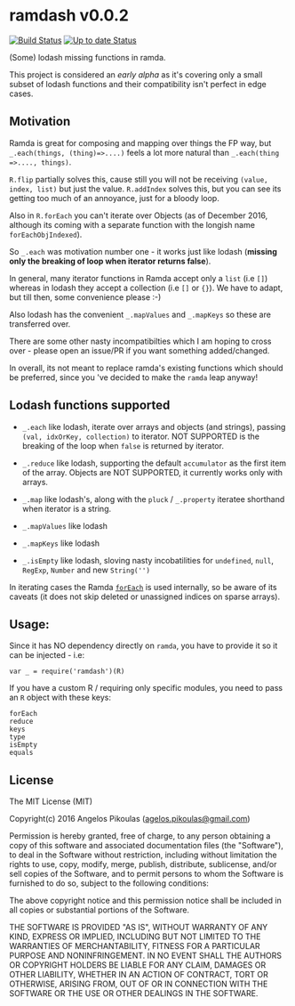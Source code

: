 # ramdash v0.0.2 

[![Build Status](https://travis-ci.org/anodynos/ramdash.svg?branch=master)](https://travis-ci.org/anodynos/ramdash)
[![Up to date Status](https://david-dm.org/anodynos/ramdash.png)](https://david-dm.org/anodynos/ramdash)

(Some) lodash missing functions in ramda.

This project is considered an *early alpha* as it's covering only a small subset of lodash functions and their compatibility isn't perfect in edge cases. 

## Motivation 

Ramda is great for composing and mapping over things the FP way, but `_.each(things, (thing)=>....)` feels a lot more natural than `_.each(thing =>...., things)`. 

`R.flip` partially solves this, cause still you will not be receiving `(value, index, list)` but just the value. `R.addIndex` solves this, but you can see its getting too much of an annoyance, just for a bloody loop.

Also in `R.forEach` you can't iterate over Objects (as of December 2016, although its coming with a separate function with the longish name `forEachObjIndexed`). 

So `_.each` was motivation number one - it works just like lodash (__missing only the breaking of loop when iterator returns false__).      
 
In general, many iterator functions in Ramda accept only a `list` (i.e `[]`) whereas in lodash they accept a collection (i.e `[]` or `{}`). We have to adapt, but till then, some convenience please :-)  

Also lodash has the convenient `_.mapValues` and `_.mapKeys` so these are transferred over. 

There are some other nasty incompatibilties which I am hoping to cross over - please open an issue/PR if you want something added/changed. 

In overall, its not meant to replace ramda's existing functions which should be preferred, since you 've decided to make the `ramda` leap anyway!

## Lodash functions supported 

  * `_.each` like lodash, iterate over arrays and objects (and strings), passing `(val, idxOrKey, collection)` to iterator. NOT SUPPORTED is the breaking of the loop when `false` is returned by iterator.
   
  * `_.reduce` like lodash, supporting the default `accumulator` as the first item of the array. Objects are NOT SUPPORTED, it currently works only with arrays. 

  * `_.map`  like lodash's, along with the `pluck` / `_.property` iteratee shorthand  when iterator is a string.   

  * `_.mapValues` like lodash  

  * `_.mapKeys`   like lodash 
  
  * `_.isEmpty`   like lodash, sloving nasty incobatilities for `undefined`, `null`, `RegExp`, `Number` and new `String('')`
  
In iterating cases the Ramda [`forEach`](http://ramdajs.com/docs/#forEach) is used internally, so be aware of its caveats (it does not skip deleted or unassigned indices on sparse arrays). 
                                                           
## Usage:

Since it has NO dependency directly on `ramda`, you have to provide it so it can be injected - i.e:  

    var _ = require('ramdash')(R)  

If you have a custom R / requiring only specific modules, you need to pass an `R` object with these keys:

    forEach 
    reduce 
    keys 
    type 
    isEmpty 
    equals

## License

The MIT License (MIT)

Copyright(c) 2016 Angelos Pikoulas (agelos.pikoulas@gmail.com)

Permission is hereby granted, free of charge, to any person
obtaining a copy of this software and associated documentation
files (the "Software"), to deal in the Software without
restriction, including without limitation the rights to use,
copy, modify, merge, publish, distribute, sublicense, and/or sell
copies of the Software, and to permit persons to whom the
Software is furnished to do so, subject to the following
conditions:

The above copyright notice and this permission notice shall be
included in all copies or substantial portions of the Software.

THE SOFTWARE IS PROVIDED "AS IS", WITHOUT WARRANTY OF ANY KIND,
EXPRESS OR IMPLIED, INCLUDING BUT NOT LIMITED TO THE WARRANTIES
OF MERCHANTABILITY, FITNESS FOR A PARTICULAR PURPOSE AND
NONINFRINGEMENT. IN NO EVENT SHALL THE AUTHORS OR COPYRIGHT
HOLDERS BE LIABLE FOR ANY CLAIM, DAMAGES OR OTHER LIABILITY,
WHETHER IN AN ACTION OF CONTRACT, TORT OR OTHERWISE, ARISING
FROM, OUT OF OR IN CONNECTION WITH THE SOFTWARE OR THE USE OR
OTHER DEALINGS IN THE SOFTWARE.
